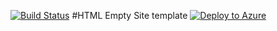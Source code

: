 [![Build Status](https://dev.azure.com/kerichar/Load%20Test/_apis/build/status/Keefr.pipelines-python-django)](https://dev.azure.com/kerichar/Load%20Test/_build/latest?definitionId=1)
#HTML Empty Site template [![Deploy to Azure](http://azuredeploy.net/deploybutton.png)](https://azuredeploy.net/)
